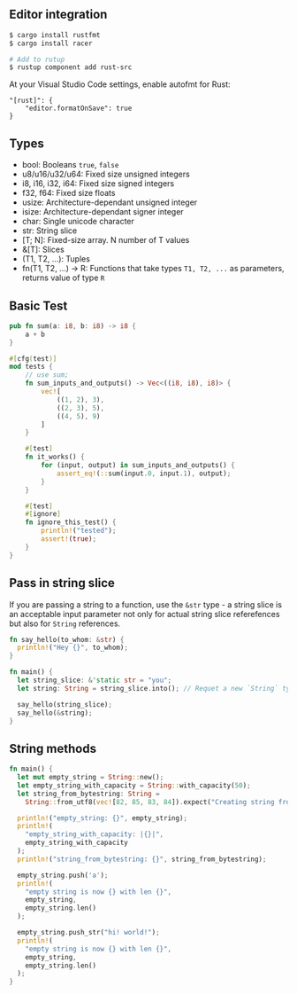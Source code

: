 ## Editor integration

```bash
$ cargo install rustfmt
$ cargo install racer

# Add to rutup
$ rustup component add rust-src
```

At your Visual Studio Code settings, enable autofmt for Rust:

```
"[rust]": {
    "editor.formatOnSave": true
}
```

## Types

- bool: Booleans `true`, `false`
- u8/u16/u32/u64: Fixed size unsigned integers
- i8, i16, i32, i64: Fixed size signed integers
- f32, f64: Fixed size floats
- usize: Architecture-dependant unsigned integer
- isize: Architecture-dependant signer integer
- char: Single unicode character
- str: String slice
- [T; N]: Fixed-size array. N number of T values
- &[T]: Slices
- (T1, T2, ...): Tuples
- fn(T1, T2, ...) -> R: Functions that take types `T1, T2, ...` as parameters, returns value of type `R`


## Basic Test

```rust
pub fn sum(a: i8, b: i8) -> i8 {
    a + b
}

#[cfg(test)]
mod tests {
    // use sum;
    fn sum_inputs_and_outputs() -> Vec<((i8, i8), i8)> {
        vec![
            ((1, 2), 3),
            ((2, 3), 5),
            ((4, 5), 9)
        ]
    }

    #[test]
    fn it_works() {
        for (input, output) in sum_inputs_and_outputs() {
            assert_eq!(::sum(input.0, input.1), output);
        }
    }

    #[test]
    #[ignore]
    fn ignore_this_test() {
        println!("tested");
        assert!(true);
    }
}
```

## Pass in string slice

If you are passing a string to a function, use the `&str` type - a string slice is an acceptable input parameter not only for actual string slice referefences but also for `String` references.
```rust
fn say_hello(to_whom: &str) {
  println!("Hey {}", to_whom);
}

fn main() {
  let string_slice: &'static str = "you";
  let string: String = string_slice.into(); // Requet a new `String` type to be created from a string slice

  say_hello(string_slice);
  say_hello(&string);
}
```

## String methods
```rust
fn main() {
  let mut empty_string = String::new();
  let empty_string_with_capacity = String::with_capacity(50);
  let string_from_bytestring: String =
    String::from_utf8(vec![82, 85, 83, 84]).expect("Creating string from bytestring failed");

  println!("empty_string: {}", empty_string);
  println!(
    "empty_string_with_capacity: |{}|",
    empty_string_with_capacity
  );
  println!("string_from_bytestring: {}", string_from_bytestring);

  empty_string.push('a');
  println!(
    "empty string is now {} with len {}",
    empty_string,
    empty_string.len()
  );

  empty_string.push_str("hi! world!");
  println!(
    "empty string is now {} with len {}",
    empty_string,
    empty_string.len()
  );
}
```

